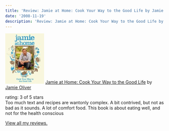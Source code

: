 ```yaml
---
title: 'Review: Jamie at Home: Cook Your Way to the Good Life by Jamie Oliver'
date: '2008-11-19'
description: 'Review: Jamie at Home: Cook Your Way to the Good Life by Jamie Oliver'
---
```


[![Jamie at Home: Cook Your Way to the Good Life](/images/1776251.jpg)][0] [Jamie at Home: Cook Your Way to the Good Life][0] by [Jamie Oliver][1]  

rating: 3 of 5 stars  
Too much text and recipes are wantonly complex. A bit contrived, but not as bad as it sounds. A lot of comfort food. This book is about eating well, and not for the health conscious

[View all my reviews.][2]


[0]: http://www.goodreads.com/book/show/1776251.Jamie_at_Home_Cook_Your_Way_to_the_Good_Life?utm_medium=api&utm_source=blog_review
[1]: http://www.goodreads.com/author/show/5801.Jamie_Oliver
[2]: http://www.goodreads.com/review/list/856502?utm_medium=api&utm_source=blog_review